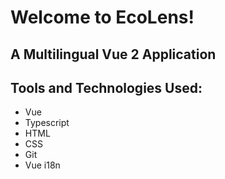# Welcome to EcoLens!

## A Multilingual Vue 2 Application

## Tools and Technologies Used:
- Vue
- Typescript
- HTML
- CSS
- Git
- Vue i18n
